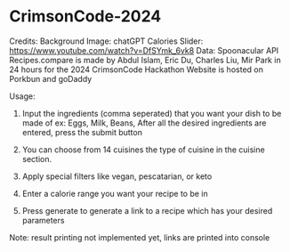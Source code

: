 # CrimsonCode-2024

Credits: 
Background Image: chatGPT
Calories Slider: https://www.youtube.com/watch?v=DfSYmk_6vk8
Data: Spoonacular API
Recipes.compare is made by Abdul Islam, Eric Du, Charles Liu, Mir Park in 24 hours for the 2024 CrimsonCode Hackathon
Website is hosted on Porkbun and goDaddy

Usage: 

1. Input the ingredients (comma seperated) that you want your dish to be made of
    ex: 
    Eggs,
    Milk,
    Beans,
After all the desired ingredients are entered, press the submit button 

2. You can choose from 14 cuisines the type of cuisine in the cuisine section.

3. Apply special filters like vegan, pescatarian, or keto

4. Enter a calorie range you want your recipe to be in

5. Press generate to generate a link to a recipe which has your desired parameters

Note: result printing not implemented yet, links are printed into console